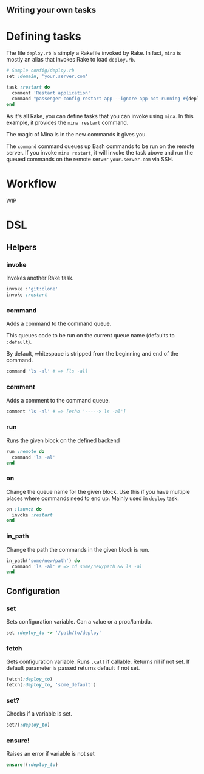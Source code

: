 Writing your own tasks
--------------------

# Defining tasks

The file `deploy.rb` is simply a Rakefile invoked by Rake. In fact, `mina` is
mostly an alias that invokes Rake to load `deploy.rb`.

``` ruby
# Sample config/deploy.rb
set :domain, 'your.server.com'

task :restart do
  comment 'Restart application'
  command "passenger-config restart-app --ignore-app-not-running #{deploy_to}"
end
```

As it's all Rake, you can define tasks that you can invoke using `mina`. In this
example, it provides the `mina restart` command.

The magic of Mina is in the new commands it gives you.

The `command` command queues up Bash commands to be run on the remote server.
If you invoke `mina restart`, it will invoke the task above and run the queued
commands on the remote server `your.server.com` via SSH.

# Workflow

WIP

# DSL

## Helpers

### invoke
Invokes another Rake task.

``` ruby
invoke :'git:clone'
invoke :restart
```

### command
Adds a command to the command queue.

This queues code to be run on the current queue name (defaults to `:default`).

By default, whitespace is stripped from the beginning and end of the command.

``` ruby
command 'ls -al' # => [ls -al]
```

### comment
Adds a comment to the command queue.

``` ruby
comment 'ls -al' # => [echo '-----> ls -al']
```

### run
Runs the given block on the defined backend

``` ruby
run :remote do
  command 'ls -al'
end
```

### on
Change the queue name for the given block. Use this if you have multiple places where commands need to end up. Mainly used in `deploy` task.

``` ruby
on :launch do
  invoke :restart
end
```

### in_path
Change the path the commands in the given block is run.

``` ruby
in_path('some/new/path') do
  command 'ls -al' # => cd some/new/path && ls -al
end
```

## Configuration

### set
Sets configuration variable. Can a value or a proc/lambda.

``` ruby
set :deploy_to -> '/path/to/deploy'
```

### fetch
Gets configuration variable. Runs `.call` if callable.
Returns nil if not set. If default parameter is passed returns default if not set.

``` ruby
fetch(:deploy_to)
fetch(:deploy_to, 'some_default')
```

### set?
Checks if a variable is set.

``` ruby
set?(:deploy_to)
```

### ensure!
Raises an error if variable is not set

``` ruby
ensure!(:deploy_to)
```
